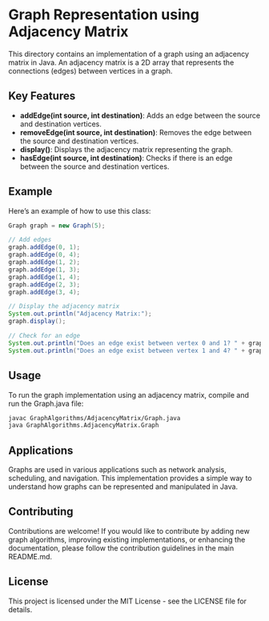 # Graph Representation using Adjacency Matrix

This directory contains an implementation of a graph using an adjacency matrix in Java. An adjacency matrix is a 2D array that represents the connections (edges) between vertices in a graph.

## Key Features

- **addEdge(int source, int destination)**: Adds an edge between the source and destination vertices.
- **removeEdge(int source, int destination)**: Removes the edge between the source and destination vertices.
- **display()**: Displays the adjacency matrix representing the graph.
- **hasEdge(int source, int destination)**: Checks if there is an edge between the source and destination vertices.

## Example

Here’s an example of how to use this class:

```java
Graph graph = new Graph(5);

// Add edges
graph.addEdge(0, 1);
graph.addEdge(0, 4);
graph.addEdge(1, 2);
graph.addEdge(1, 3);
graph.addEdge(1, 4);
graph.addEdge(2, 3);
graph.addEdge(3, 4);

// Display the adjacency matrix
System.out.println("Adjacency Matrix:");
graph.display();

// Check for an edge
System.out.println("Does an edge exist between vertex 0 and 1? " + graph.hasEdge(0, 1));
System.out.println("Does an edge exist between vertex 1 and 4? " + graph.hasEdge(1, 4));
```
 ## Usage
To run the graph implementation using an adjacency matrix, compile and run the Graph.java file:

```bash
javac GraphAlgorithms/AdjacencyMatrix/Graph.java
java GraphAlgorithms.AdjacencyMatrix.Graph
```
## Applications

Graphs are used in various applications such as network analysis, scheduling, and navigation. This implementation provides a simple way to understand how graphs can be represented and manipulated in Java.

## Contributing

Contributions are welcome! If you would like to contribute by adding new graph algorithms, improving existing implementations, or enhancing the documentation, please follow the contribution guidelines in the main README.md.

## License
This project is licensed under the MIT License - see the LICENSE file for details.